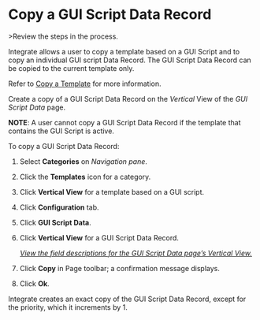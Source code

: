# Copy a GUI Script Data Record

<span id="Post Data using a GUI Script Steps" class="popUpLink">\>Review
the steps in the process. </span>

Integrate allows a user to copy a template based on a GUI Script and to
copy an individual GUI script Data Record. The GUI Script Data Record
can be copied to the current template only.

Refer to [Copy a Template](Copy_a_Template.htm) for more information.

Create a copy of a GUI Script Data Record on the *Vertical* View of the
*GUI Script Data* page.

**NOTE**: A user cannot copy a GUI Script Data Record if the template
that contains the GUI Script is active.

To copy a GUI Script Data Record:

1.  Select **Categories** on *Navigation pane*.

2.  Click the **Templates** icon for a category.

3.  Click **Vertical View** for a template based on a GUI script.

4.  Click **Configuration** tab.

5.  Click **GUI Script Data**.

6.  Click **Vertical View** for a GUI Script Data Record.
    
    *[View the field descriptions for the GUI Script Data page’s
    Vertical
    View.](../Page_Desc/GUI_Script_Data_H.htm#GUI_Script_Data_V_All)*

7.  Click **Copy** in Page toolbar; a confirmation message displays.

8.  Click **Ok**.

Integrate creates an exact copy of the GUI Script Data Record, except
for the priority, which it increments by 1.
